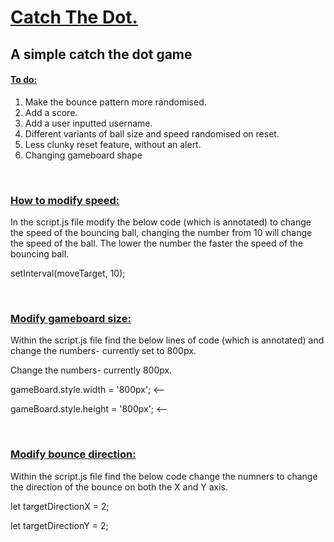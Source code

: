 <h1><ins>Catch The Dot.</ins></h1>
<h2>A simple catch the dot game</h2> 

<h4><ins>To do:</ins></h4> 

<ol>
  <li>Make the bounce pattern more randomised.</li>
  <li>Add a score.</li>
  <li>Add a user inputted username.</li>
  <li>Different variants of ball size and speed randomised on reset.</li>
  <li>Less clunky reset feature, without an alert.</li>
  <li>Changing gameboard shape</li>
</ol>
<br>
  
<h3><ins>How to modify speed:</ins> </h3> 
<p>In the script.js file modify the below code (which is annotated) to change the speed of the bouncing ball, changing the number from 10 will change the speed of the ball. The lower the number the faster the speed of the bouncing ball. </p> 

<p>setInterval(moveTarget, 10);</p> 
<br>

<h3><ins>Modify gameboard size:</ins></h3> 
<p>Within the script.js file find the below lines of code (which is annotated) and change the numbers- currently set to  800px.</p> 
<p>Change the numbers- currently 800px.</p> 

<p>gameBoard.style.width = '800px'; <-- </p> 
<p>gameBoard.style.height = '800px'; <-- </p> 
<br>

<h3><ins>Modify bounce direction:</ins></h3> 
<p>Within the script.js file find the below code change the numners to change the direction of the bounce on both the X and Y axis.</p>  

<p>let targetDirectionX = 2;</p>
<p> let targetDirectionY = 2; </p>

